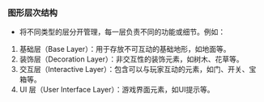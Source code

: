 
### 图形层次结构

* 将不同类型的层分开管理，每一层负责不同的功能或细节。例如：

1. 基础层（Base Layer）：用于存放不可互动的基础地形，如地面等。
3. 装饰层（Decoration Layer）：非交互性的装饰元素，如树木、花草等。
2. 交互层（Interactive Layer）：包含可以与玩家互动的元素，如门、开关、宝箱等。
4. UI 层（User Interface Layer）：游戏界面元素，如UI提示等。